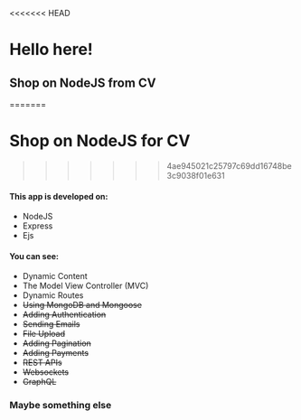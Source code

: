 <<<<<<< HEAD
# Hello here!
## Shop on NodeJS from CV
=======
# Shop on NodeJS for CV
>>>>>>> 4ae945021c25797c69dd16748be3c9038f01e631

#### This app is developed on:
  - NodeJS
  - Express
  - Ejs
  
#### You can see:

* Dynamic Content
* The Model View Controller (MVC)
* Dynamic Routes
* ~~Using MongoDB and Mongoose~~   
* ~~Adding Authentication~~
* ~~Sending Emails~~
* ~~File Upload~~
* ~~Adding Pagination~~
* ~~Adding Payments~~
* ~~REST APIs~~
* ~~Websockets~~
* ~~GraphQL~~
### Maybe something else
